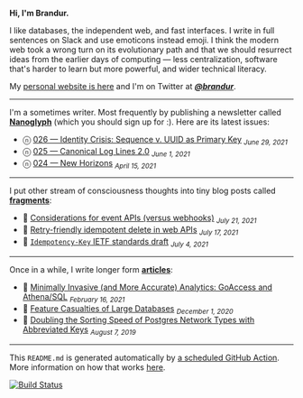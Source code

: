 **Hi, I'm Brandur.**

I like databases, the independent web, and fast interfaces. I write in full sentences on Slack and use emoticons instead emoji. I think the modern web took a wrong turn on its evolutionary path and that we should resurrect ideas from the earlier days of computing — less centralization, software that's harder to learn but more powerful, and wider technical literacy.

My [personal website is here](https://brandur.org) and I'm on Twitter at [***@brandur***](https://twitter.com/brandur).

---

I'm a sometimes writer. Most frequently by publishing a newsletter called [**Nanoglyph**](https://brandur.org/newsletter#nanoglyph) (which you should sign up for :). Here are its latest issues:

* ⓝ [026 — Identity Crisis: Sequence v. UUID as Primary Key](https://brandur.org/nanoglyphs/026-ids) <sub><em>June 29, 2021</em></sub>
* ⓝ [025 — Canonical Log Lines 2.0](https://brandur.org/nanoglyphs/025-logs) <sub><em>June 1, 2021</em></sub>
* ⓝ [024 — New Horizons](https://brandur.org/nanoglyphs/024-new-horizons) <sub><em>April 15, 2021</em></sub>

---

I put other stream of consciousness thoughts into tiny blog posts called [**fragments**](https://brandur.org/fragments):

* 🐚 [Considerations for event APIs (versus webhooks)](https://brandur.org/fragments/events-api) <sub><em>July 21, 2021</em></sub>
* 🐚 [Retry-friendly idempotent delete in web APIs](https://brandur.org/fragments/idempotent-delete) <sub><em>July 17, 2021</em></sub>
* 🐚 [`Idempotency-Key` IETF standards draft](https://brandur.org/fragments/idempotency-key-draft) <sub><em>July 4, 2021</em></sub>

---

Once in a while, I write longer form [**articles**](https://brandur.org/articles):

* 📖 [Minimally Invasive (and More Accurate) Analytics: GoAccess and Athena/SQL](https://brandur.org/minimal-analytics) <sub><em>February 16, 2021</em></sub>
* 📖 [Feature Casualties of Large Databases](https://brandur.org/large-database-casualties) <sub><em>December 1, 2020</em></sub>
* 📖 [Doubling the Sorting Speed of Postgres Network Types with Abbreviated Keys](https://brandur.org/sortsupport-inet) <sub><em>August 7, 2019</em></sub>

---

This `README.md` is generated automatically by [a scheduled GitHub Action](https://github.com/brandur/brandur/blob/master/.github/workflows/ci.yml). More information on how that works [here](https://brandur.org/fragments/self-updating-github-readme).

[![Build Status](https://github.com/brandur/brandur/workflows/brandur%20CI/badge.svg)](https://github.com/brandur/brandur/actions)
